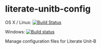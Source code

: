 # literate-unitb-config

OS X / Linux: [![Build Status](https://travis-ci.org/unitb/literate-unitb-config.svg?branch=master)](https://travis-ci.org/unitb/literate-unitb-config)

Windows: [![Build status](https://ci.appveyor.com/api/projects/status/vm4p62myr1yanhii?svg=true)](https://ci.appveyor.com/project/cipher1024/literate-unitb-config)

Manage configuration files for Literate Unit-B
